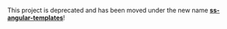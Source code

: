 This project is deprecated and has been moved under the new name **[ss-angular-templates](https://github.com/RomanMinkin/ss-angular-templates)**!